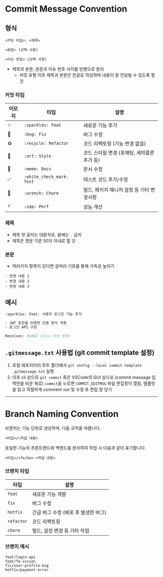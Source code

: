 # Commit Message Convention

## 형식

```
<커밋 타입>: <제목>

<본문> (선택 사항)

<이슈 번호> (선택 사항)
```

- 제목과 본문, 본문과 이슈 번호 사이를 빈행으로 분리
  - 커밋 유형 이후 제목과 본문은 한글로 작성하여 내용이 잘 전달될 수 있도록 할 것

### 커밋 타입
| 이모지 | 타입 | 설명 |
|-------|-----|-------------|
| ✨ | `:sparkles: Feat` | 새로운 기능 추가 |
| 🐛 | `:bug: Fix` | 버그 수정 |
| ♻️ | `:recycle: Refactor` | 코드 리팩토링 (기능 변경 없음) |
| 🎨 | `:art: Style` | 코드 스타일 변경 (포매팅, 세미콜론 추가 등) |
| 📝 | `:memo: Docs` | 문서 수정 |
| ✅ | `:white_check_mark: Test` | 테스트 코드 추가/수정 |
| 🔧 | `:wrench: Chore` | 빌드, 패키지 매니저 설정 등 기타 변경사항 |
| ⚡ | `:zap: Perf` | 성능 개선 |

### 제목

- 제목 첫 글자는 대문자로, 끝에는 `.` 금지
- 제목은 영문 기준 50자 이내로 할 것

### 본문

- 여러가지 항목이 있다면 글머리 기호를 통해 가독성 높이기

```
- 변경 내용 1
- 변경 내용 2
- 변경 내용 3
```

## 예시
```bash
:sparkles: Feat: 사용자 로그인 기능 추가

- JWT 토큰을 이용한 인증 방식 적용
- 로그인 API 구현

Resolves: #S002 (Jira 이슈 번호)
```

## `.gitmessage.txt` 사용법 (git commit template 설정)

1. 로컬 레포지터리 루트 폴더에서 `git config --local commit.template .gitmessage.txt` 실행
2. 이후 cli 상으로 `git commit` 혹은 VSCode의 GUI 상으로 (commit message 입력란을 비운 채로) `commit`을 누르면 `COMMIT_EDITMSG` 파일 편집창이 열림. 템플릿을 읽고 적절하게 comment out 및 수정 후 편집 창 닫기

---

# Branch Naming Convention

브랜치는 기능 단위로 생성하며, 다음 규칙을 따릅니다.

```
<타입>/<작업 내용>
```

동일한 기능의 프론트엔드와 백엔드를 분리하여 작업 시 다음과 같이 표기합니다.

```
<타입>/<fe/be>-<작업 내용>
```

### 브랜치 타입
| 타입 | 설명 |
|------|------|
| `feat` | 새로운 기능 개발 |
| `fix` | 버그 수정 |
| `hotfix` | 긴급 버그 수정 (배포 후 발생한 버그) |
| `refactor` | 코드 리팩토링 |
| `chore` | 빌드, 설정 변경 등 기타 작업 |

### 브랜치 예시
```
feat/login-api
feat/fe-vision
fix/user-profile-bug
hotfix/payment-error
```
